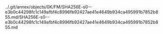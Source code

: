 ../.git/annex/objects/0K/FM/SHA256E-s0--e3b0c44298fc1c149afbf4c8996fb92427ae41e4649b934ca495991b7852b855.md/SHA256E-s0--e3b0c44298fc1c149afbf4c8996fb92427ae41e4649b934ca495991b7852b855.md